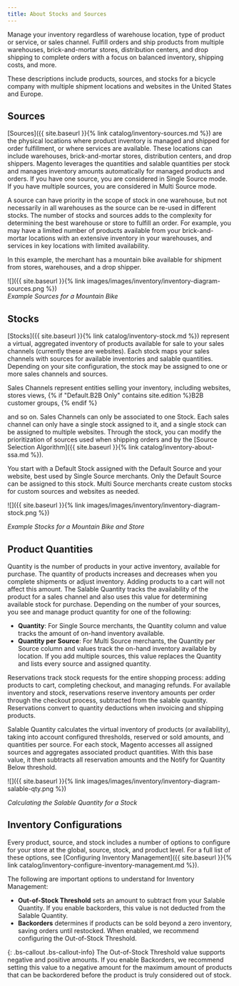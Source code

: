 ```yaml
---
title: About Stocks and Sources
---
```


Manage your inventory regardless of warehouse location, type of product or service, or sales channel. Fulfill orders and ship products from multiple warehouses, brick-and-mortar stores, distribution centers, and drop shipping to complete orders with a focus on balanced inventory, shipping costs, and more.

These descriptions include products, sources, and stocks for a bicycle company with multiple shipment locations and websites in the United States and Europe.

## Sources

[Sources]({{ site.baseurl }}{% link catalog/inventory-sources.md %}) are the physical locations where product inventory is managed and shipped for order fulfillment, or where services are available. These locations can include warehouses, brick-and-mortar stores, distribution centers, and drop shippers. Magento leverages the quantities and salable quantities per stock and manages inventory amounts automatically for managed products and orders. If you have one source, you are considered in Single Source mode. If you have multiple sources, you are considered in Multi Source mode.

A source can have priority in the scope of stock in one warehouse, but not necessarily in all warehouses as the source can be re-used in different stocks. The number of stocks and sources adds to the complexity for determining the best warehouse or store to fulfill an order. For example, you may have a limited number of products available from your brick-and-mortar locations with an extensive inventory in your warehouses, and services in key locations with limited availability.

In this example, the merchant has a mountain bike available for shipment from stores, warehouses, and a drop shipper.

![]({{ site.baseurl }}{% link images/images/inventory/inventory-diagram-sources.png %})<br />
*Example Sources for a Mountain Bike*

## Stocks

[Stocks]({{ site.baseurl }}{% link catalog/inventory-stock.md %}) represent a virtual, aggregated inventory of products available for sale to your sales channels (currently these are websites). Each stock maps your sales channels with sources for available inventories and salable quantities. Depending on your site configuration, the stock may be assigned to one or more sales channels and sources.

Sales Channels represent entities selling your inventory, including websites, stores views, {% if "Default.B2B Only" contains site.edition %}B2B customer groups, {% endif %}

and so on. Sales Channels can only be associated to one Stock. Each sales channel can only have a single stock assigned to it, and a single stock can be assigned to multiple websites. Through the stock, you can modify the prioritization of sources used when shipping orders and by the [Source Selection Algorithm]({{ site.baseurl }}{% link catalog/inventory-about-ssa.md %}).

You start with a Default Stock assigned with the Default Source and your website, best used by Single Source merchants. Only the Default Source can be assigned to this stock. Multi Source merchants create custom stocks for custom sources and websites as needed.

![]({{ site.baseurl }}{% link images/images/inventory/inventory-diagram-stock.png %})

*Example Stocks for a Mountain Bike and Store*

## Product Quantities

Quantity is the number of products in your active inventory, available for purchase. The quantity of products increases and decreases when you complete shipments or adjust inventory. Adding products to a cart will not affect this amount. The Salable Quantity tracks the availability of the product for a sales channel and also uses this value for determining available stock for purchase. Depending on the number of your sources, you see and manage product quantity for one of the following:

* **Quantity**: For Single Source merchants, the Quantity column and value tracks the amount of on-hand inventory available.
* **Quantity per Source**: For Multi Source merchants, the Quantity per Source column and values track the on-hand inventory available by location. If you add multiple sources, this value replaces the Quantity and lists every source and assigned quantity.

Reservations track stock requests for the entire shopping process: adding products to cart, completing checkout, and managing refunds. For available inventory and stock, reservations reserve inventory amounts per order through the checkout process, subtracted from the salable quantity. Reservations convert to quantity deductions when invoicing and shipping products.

Salable Quantity calculates the virtual inventory of products (or availability), taking into account configured thresholds, reserved or sold amounts, and quantities per source. For each stock, Magento accesses all assigned sources and aggregates associated product quantities. With this base value, it then subtracts all reservation amounts and the Notify for Quantity Below threshold.

![]({{ site.baseurl }}{% link images/images/inventory/inventory-diagram-salable-qty.png %})

*Calculating the Salable Quantity for a Stock*

## Inventory Configurations

Every product, source, and stock includes a number of options to configure for your store at the global, source, stock, and product level. For a full list of these options, see [Configuring Inventory Management]({{ site.baseurl }}{% link catalog/inventory-configure-inventory-management.md %}).

The following are important options to understand for Inventory Management:

* **Out-of-Stock Threshold** sets an amount to subtract from your Salable Quantity. If you enable backorders, this value is not deducted from the Salable Quantity.
* **Backorders** determines if products can be sold beyond a zero inventory, saving orders until restocked. When enabled, we recommend configuring the Out-of-Stock Threshold.

{: .bs-callout .bs-callout-info}
The Out-of-Stock Threshold value supports negative and positive amounts. If you enable Backorders, we recommend setting this value to a negative amount for the maximum amount of products that can be backordered before the product is truly considered out of stock.
